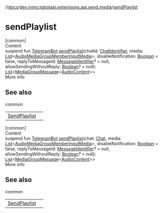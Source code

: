 //[docs](../../index.md)/[dev.inmo.tgbotapi.extensions.api.send.media](index.md)/[sendPlaylist](send-playlist.md)



# sendPlaylist  
[common]  
Content  
suspend fun [TelegramBot](../dev.inmo.tgbotapi.bot/index.md#%5Bdev.inmo.tgbotapi.bot%2FTelegramBot%2F%2F%2FPointingToDeclaration%2F%5D%2FClasslikes%2F625018081).[sendPlaylist](send-playlist.md)(chatId: [ChatIdentifier](../dev.inmo.tgbotapi.types/-chat-identifier/index.md), media: [List](https://kotlinlang.org/api/latest/jvm/stdlib/kotlin.collections/-list/index.html)<[AudioMediaGroupMemberInputMedia](../dev.inmo.tgbotapi.types.InputMedia/-audio-media-group-member-input-media/index.md)>, disableNotification: [Boolean](https://kotlinlang.org/api/latest/jvm/stdlib/kotlin/-boolean/index.html) = false, replyToMessageId: [MessageIdentifier](../dev.inmo.tgbotapi.types/index.md#%5Bdev.inmo.tgbotapi.types%2FMessageIdentifier%2F%2F%2FPointingToDeclaration%2F%5D%2FClasslikes%2F625018081)? = null, allowSendingWithoutReply: [Boolean](https://kotlinlang.org/api/latest/jvm/stdlib/kotlin/-boolean/index.html)? = null): [List](https://kotlinlang.org/api/latest/jvm/stdlib/kotlin.collections/-list/index.html)<[MediaGroupMessage](../dev.inmo.tgbotapi.types.message.abstracts/-media-group-message/index.md)<[AudioContent](../dev.inmo.tgbotapi.types.message.content.media/-audio-content/index.md)>>  
More info  


## See also  
  
common  
  
| | |
|---|---|
| <a name="dev.inmo.tgbotapi.extensions.api.send.media//sendPlaylist/dev.inmo.tgbotapi.bot.RequestsExecutor#dev.inmo.tgbotapi.types.ChatIdentifier#kotlin.collections.List[dev.inmo.tgbotapi.types.InputMedia.AudioMediaGroupMemberInputMedia]#kotlin.Boolean#kotlin.Long?#kotlin.Boolean?/PointingToDeclaration/"></a>[SendPlaylist](../dev.inmo.tgbotapi.requests.send.media/-send-playlist.md)| <a name="dev.inmo.tgbotapi.extensions.api.send.media//sendPlaylist/dev.inmo.tgbotapi.bot.RequestsExecutor#dev.inmo.tgbotapi.types.ChatIdentifier#kotlin.collections.List[dev.inmo.tgbotapi.types.InputMedia.AudioMediaGroupMemberInputMedia]#kotlin.Boolean#kotlin.Long?#kotlin.Boolean?/PointingToDeclaration/"></a>|
  
  


[common]  
Content  
suspend fun [TelegramBot](../dev.inmo.tgbotapi.bot/index.md#%5Bdev.inmo.tgbotapi.bot%2FTelegramBot%2F%2F%2FPointingToDeclaration%2F%5D%2FClasslikes%2F625018081).[sendPlaylist](send-playlist.md)(chat: [Chat](../dev.inmo.tgbotapi.types.chat.abstracts/-chat/index.md), media: [List](https://kotlinlang.org/api/latest/jvm/stdlib/kotlin.collections/-list/index.html)<[AudioMediaGroupMemberInputMedia](../dev.inmo.tgbotapi.types.InputMedia/-audio-media-group-member-input-media/index.md)>, disableNotification: [Boolean](https://kotlinlang.org/api/latest/jvm/stdlib/kotlin/-boolean/index.html) = false, replyToMessageId: [MessageIdentifier](../dev.inmo.tgbotapi.types/index.md#%5Bdev.inmo.tgbotapi.types%2FMessageIdentifier%2F%2F%2FPointingToDeclaration%2F%5D%2FClasslikes%2F625018081)? = null, allowSendingWithoutReply: [Boolean](https://kotlinlang.org/api/latest/jvm/stdlib/kotlin/-boolean/index.html)? = null): [List](https://kotlinlang.org/api/latest/jvm/stdlib/kotlin.collections/-list/index.html)<[MediaGroupMessage](../dev.inmo.tgbotapi.types.message.abstracts/-media-group-message/index.md)<[AudioContent](../dev.inmo.tgbotapi.types.message.content.media/-audio-content/index.md)>>  
More info  


## See also  
  
common  
  
| | |
|---|---|
| <a name="dev.inmo.tgbotapi.extensions.api.send.media//sendPlaylist/dev.inmo.tgbotapi.bot.RequestsExecutor#dev.inmo.tgbotapi.types.chat.abstracts.Chat#kotlin.collections.List[dev.inmo.tgbotapi.types.InputMedia.AudioMediaGroupMemberInputMedia]#kotlin.Boolean#kotlin.Long?#kotlin.Boolean?/PointingToDeclaration/"></a>[SendPlaylist](../dev.inmo.tgbotapi.requests.send.media/-send-playlist.md)| <a name="dev.inmo.tgbotapi.extensions.api.send.media//sendPlaylist/dev.inmo.tgbotapi.bot.RequestsExecutor#dev.inmo.tgbotapi.types.chat.abstracts.Chat#kotlin.collections.List[dev.inmo.tgbotapi.types.InputMedia.AudioMediaGroupMemberInputMedia]#kotlin.Boolean#kotlin.Long?#kotlin.Boolean?/PointingToDeclaration/"></a>|
  
  



